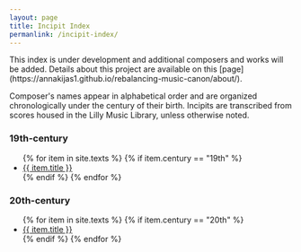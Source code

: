 ```yaml
---
layout: page
title: Incipit Index
permanlink: /incipit-index/
---
```

<p>This index is under development and additional composers and works will be added. Details about this project are available on this [page](https://annakijas1.github.io/rebalancing-music-canon/about/).</p>

  <p>Composer's names appear in alphabetical order and are organized chronologically under the century of their birth. Incipits are transcribed from scores housed in the Lilly Music Library, unless otherwise noted. </p>

<div class="toc">
  <h3>19th-century</h3>
    <ul class="texts">
    {% for item in site.texts %}
      {% if item.century == "19th" %}
          <li class="text-title">
          <a href="{{ site.baseurl }}{{ item.url }}">
        {{ item.title }}
              </a>
    </li>
      {% endif %}
    {% endfor %}
</ul>

  <h3>20th-century</h3>
    <ul class="texts">
    {% for item in site.texts %}
      {% if item.century == "20th" %}
          <li class="text-title">
          <a href="{{ site.baseurl }}{{ item.url }}">
        {{ item.title }}
              </a>
    </li>
      {% endif %}
    {% endfor %}
</ul>
</div>
